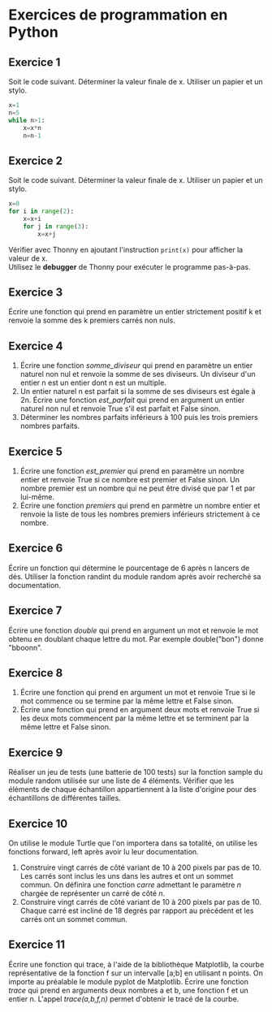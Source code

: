 # Exercices de programmation en Python

## Exercice 1

Soit le code suivant. Déterminer la valeur finale de x. Utiliser un papier et un stylo.

```Python
x=1
n=5
while n>1:
    x=x*n
    n=n-1
```

## Exercice 2

Soit le code suivant. Déterminer la valeur finale de x. Utiliser un papier et un stylo.

```Python
x=0
for i in range(2):
    x=x+i
    for j in range(3):
        x=x+j
```
Vérifier avec Thonny en ajoutant l'instruction  ```print(x)``` pour afficher la valeur de x.  
Utilisez le **debugger** de Thonny pour exécuter le programme pas-à-pas.

## Exercice 3

Écrire une fonction qui prend en paramètre un entier strictement positif k et renvoie la somme des k premiers carrés non nuls.


## Exercice 4

1. Écrire une fonction _somme_diviseur_ qui prend en paramètre un entier naturel non nul et renvoie la somme de ses diviseurs. Un diviseur d'un entier n est un entier dont n est un multiple.
2. Un entier naturel n est parfait si la somme de ses diviseurs est égale à 2n. Écrire une fonction _est_parfait_ qui prend en argument un entier naturel non nul et renvoie True s'il est parfait et False sinon.
3. Déterminer les nombres parfaits inférieurs à 100 puis les trois premiers nombres parfaits.


## Exercice 5

1. Écrire une fonction _est_premier_ qui prend en paramètre un nombre entier et renvoie True si ce nombre est premier et False sinon. Un nombre premier est un nombre qui ne peut être divisé que par 1 et par lui-même.
2. Écrire une fonction _premiers_ qui prend en parmètre un nombre entier et renvoie la liste de tous les nombres premiers inférieurs strictement à ce nombre.

## Exercice 6

Écrire un fonction qui détermine le pourcentage de 6 après n lancers de dés. Utiliser la fonction randint du module random après avoir recherché sa documentation.

## Exercice 7

Écrire une fonction _double_ qui prend en argument un mot et renvoie le mot obtenu en doublant chaque lettre du mot. Par exemple double("bon") donne "bboonn".

## Exercice 8

1. Écrire une fonction qui prend en argument un mot et renvoie True si le mot commence ou se termine par la même lettre et False sinon.
2. Écrire une fonction qui prend en argument deux mots et renvoie True si les deux mots commencent par la même lettre et se terminent par la même lettre et False sinon.


## Exercice 9

Réaliser un jeu de tests (une batterie de 100 tests) sur la fonction sample du module random utilisée sur une liste de 4 éléments. Vérifier que les éléments de chaque échantillon appartiennent à la liste d'origine pour des échantillons de différentes tailles.


## Exercice 10

On utilise le module Turtle que l'on importera dans sa totalité, on utilise les fonctions forward, left après avoir lu leur documentation.
1. Construire vingt carrés de côté variant de 10 à 200 pixels par pas de 10. Les carrés sont inclus les uns dans les autres et ont un sommet commun. On définira une fonction _carre_ admettant le paramètre _n_ chargée de représenter un carré de côté _n_.
2. Construire vingt carrés de côté variant de 10 à 200 pixels par pas de 10. Chaque carré est incliné de 18 degrés par rapport au précédent et les carrés ont un sommet commun.


## Exercice 11

Écrire une fonction qui trace, à l'aide de la bibliothèque Matplotlib, la courbe représentative de la fonction f sur un intervalle [a;b] en utilisant n points. On importe au préalable le module pyplot de Matplotlib. Écrire une fonction _trace_ qui prend en arguments deux nombres a et b, une fonction f et un entier n. L'appel _trace(a,b,f,n)_ permet d'obtenir le tracé de la courbe.



